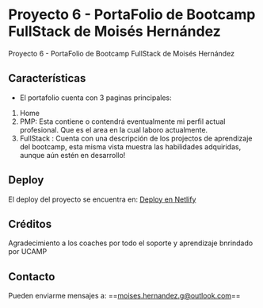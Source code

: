 # Proyecto 6 - PortaFolio de Bootcamp FullStack de Moisés Hernández

Proyecto 6 - PortaFolio de Bootcamp FullStack de Moisés Hernández

## Características

- El portafolio cuenta con 3 paginas principales:

1. Home
2. PMP: Esta contiene o contendrá eventualmente mi perfil actual profesional. Que es el area en la cual laboro actualmente.
3. FullStack : Cuenta con una descripción de los projectos de aprendizaje del bootcamp, esta misma vista muestra las habilidades adquiridas, aunque aún estén en desarrollo!

## Deploy

El deploy del proyecto se encuentra en: [Deploy en Netlify](https://soft-kringle-193e9d.netlify.app/)

## Créditos

Agradecimiento a los coaches por todo el soporte y aprendizaje bnrindado por UCAMP

## Contacto

Pueden enviarme mensajes a: ==moises.hernandez.g@outlook.com==
